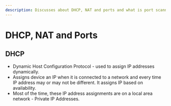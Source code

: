 ```yaml
---
description: Discusses about DHCP, NAT and ports and what is port scanning
---
```


# DHCP, NAT and Ports

## DHCP

* Dynamic Host Configuration Protocol - used to assign IP addresses dynamically.
* Assigns device an IP when it is connected to a network and every time IP address may or may not be different. It assigns IP based on availability.
* Most of the time, these IP address assignments are on a local area network  - Private IP Addresses.
